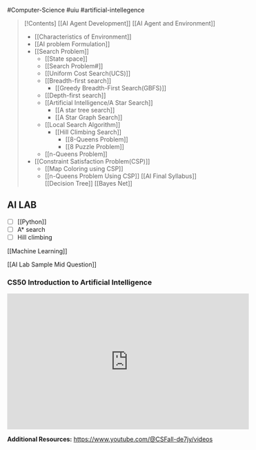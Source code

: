 #Computer-Science #uiu #artificial-intellegence

>[!Contents]
>[[AI Agent Development]]
>[[AI Agent and Environment]]
> 	- [[Characteristics of Environment]]
> - [[AI problem Formulation]]
> - [[Search Problem]]
> 	- [[State space]]
> 	- [[Search Problem#]]
> 	- [[Uniform Cost Search(UCS)]]
> 	- [[Breadth-first search]]
> 		- [[Greedy Breadth-First Search(GBFS)]]
> 	- [[Depth-first search]]
> 	- [[Artificial Intelligence/A Star Search]]
> 		- [[A star tree search]]
> 		- [[A Star Graph Search]]
> 	- [[Local Search Algorithm]] 
> 		- [[Hill Climbing Search]]
> 			- [[8-Queens Problem]]
> 			- [[8 Puzzle Problem]]
> 	- [[n-Queens Problem]]
> - [[Constraint Satisfaction Problem(CSP)]]
> 	- [[Map Coloring using CSP]]
> 	- [[n-Queens Problem Using CSP]]
> [[AI Final Syllabus]]
> [[Decision Tree]]
> [[Bayes Net]]
> 
> 

## AI LAB

- [ ] [[Python]]
- [ ] A* search
- [ ] Hill climbing

[[Machine Learning]]

[[AI Lab Sample Mid Question]]
### **CS50 Introduction to Artificial Intelligence**
<iframe width="560" height="315" src="https://www.youtube.com/embed/5NgNicANyqM?si=4MRxOR11H8Nu5s5m" title="YouTube video player" frameborder="0" allow="accelerometer; autoplay; clipboard-write; encrypted-media; gyroscope; picture-in-picture; web-share" referrerpolicy="strict-origin-when-cross-origin" allowfullscreen></iframe>

**Additional Resources:**
https://www.youtube.com/@CSFall-de7jy/videos
